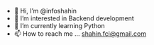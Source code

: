 - 👋 Hi, I’m @infoshahin
- 👀 I’m interested in Backend development
- 🌱 I’m currently learning Python
- 📫 How to reach me ... shahin.fci@gmail.com

<!---
infoshahin/infoshahin is a ✨ special ✨ repository because its `README.md` (this file) appears on your GitHub profile.
You can click the Preview link to take a look at your changes.
--->
